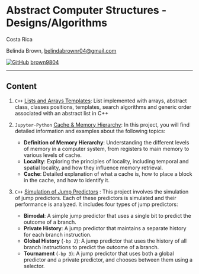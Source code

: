 # Abstract Computer Structures - Designs/Algorithms 
Costa Rica

Belinda Brown, belindabrownr04@gmail.com

[![GitHub](https://img.shields.io/badge/--181717?logo=github&logoColor=ffffff)](https://github.com/)
[brown9804](https://github.com/brown9804)

----------

## Content 

1. `C++` [Lists and Arrays Templates](./1_AbstractListArraysTemplate/): List implemented with arrays, abstract class, classes positions, templates, search algorithms and generic order associated with an abstract list in C++

2. `Jupyter-Python` [Cache & Memory Hierarchy](./2_CacheMemoryHierarchy/): In this project, you will find detailed information and examples about the following topics:
    - **Definition of Memory Hierarchy**: Understanding the different levels of memory in a computer system, from registers to main memory to various levels of cache.
    - **Locality**: Exploring the principles of locality, including temporal and spatial locality, and how they influence memory retrieval.
    - **Cache**: Detailed explanation of what a cache is, how to place a block in the cache, and how to identify it.

3. `C++` [Simulation of Jump Predictors](./3_JumpPredictorsSimulation/) : This project involves the simulation of jump predictors. Each of these predictors is simulated and their performance is analyzed. It includes four types of jump predictors:
    - **Bimodal**: A simple jump predictor that uses a single bit to predict the outcome of a branch.
    - **Private History**: A jump predictor that maintains a separate history for each branch instruction.
    - **Global History** (`-bp 2`): A jump predictor that uses the history of all branch instructions to predict the outcome of a branch.
    - **Tournament** (`-bp 3`): A jump predictor that uses both a global predictor and a private predictor, and chooses between them using a selector.
